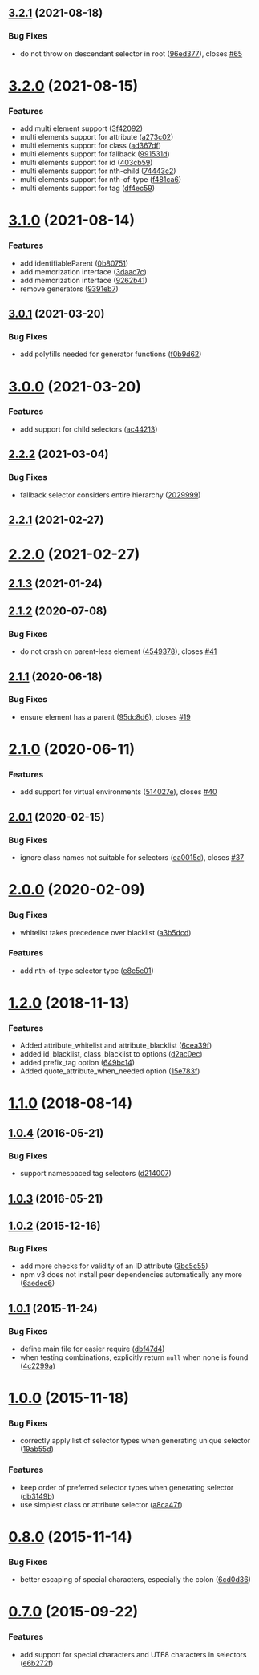 ## [3.2.1](https://github.com/fczbkk/css-selector-generator/compare/v3.2.0...v3.2.1) (2021-08-18)


### Bug Fixes

* do not throw on descendant selector in root ([96ed377](https://github.com/fczbkk/css-selector-generator/commit/96ed377f99152b63cb9f9aaea727cc346604b9d4)), closes [#65](https://github.com/fczbkk/css-selector-generator/issues/65)



# [3.2.0](https://github.com/fczbkk/css-selector-generator/compare/v3.1.0...v3.2.0) (2021-08-15)


### Features

* add multi element support ([3f42092](https://github.com/fczbkk/css-selector-generator/commit/3f420923c6309ab4bdec10102bf5ecd846eccc29))
* multi elements support for attribute ([a273c02](https://github.com/fczbkk/css-selector-generator/commit/a273c02d95664835b67a7bce6eef1f592395448c))
* multi elements support for class ([ad367df](https://github.com/fczbkk/css-selector-generator/commit/ad367df3c7788b651cfe61292428ca8cf72901de))
* multi elements support for fallback ([991531d](https://github.com/fczbkk/css-selector-generator/commit/991531d02419eeb8d499761127c813128985667b))
* multi elements support for id ([403cb59](https://github.com/fczbkk/css-selector-generator/commit/403cb59cc28cb64a78eb6b08ef674ae7b602f24d))
* multi elements support for nth-child ([74443c2](https://github.com/fczbkk/css-selector-generator/commit/74443c2c1c96720c63407392d6cd3970c662e264))
* multi elements support for nth-of-type ([f481ca6](https://github.com/fczbkk/css-selector-generator/commit/f481ca6c23c4cd0f2bd0044a0531fa4111e7fc89))
* multi elements support for tag ([df4ec59](https://github.com/fczbkk/css-selector-generator/commit/df4ec5953d3d918c4bedd85f720f19130ba848d8))



# [3.1.0](https://github.com/fczbkk/css-selector-generator/compare/v3.0.1...v3.1.0) (2021-08-14)


### Features

* add identifiableParent ([0b80751](https://github.com/fczbkk/css-selector-generator/commit/0b80751cb747af90536eace339864f541e892010))
* add memorization interface ([3daac7c](https://github.com/fczbkk/css-selector-generator/commit/3daac7c892f9b573f49e5bac19555cadbc324d83))
* add memorization interface ([9262b41](https://github.com/fczbkk/css-selector-generator/commit/9262b410b1175fc9c04d4f2b6004446a6957f958))
* remove generators ([9391eb7](https://github.com/fczbkk/css-selector-generator/commit/9391eb7a4091382cda8a798895a9bace9c8677ab))



## [3.0.1](https://github.com/fczbkk/css-selector-generator/compare/v3.0.0...v3.0.1) (2021-03-20)


### Bug Fixes

* add polyfills needed for generator functions ([f0b9d62](https://github.com/fczbkk/css-selector-generator/commit/f0b9d62df69da9b790d727295b247953e544f919))



# [3.0.0](https://github.com/fczbkk/css-selector-generator/compare/v2.2.2...v3.0.0) (2021-03-20)


### Features

* add support for child selectors ([ac44213](https://github.com/fczbkk/css-selector-generator/commit/ac4421317f5250100e3e5c7529336fcf6c73aab4))



## [2.2.2](https://github.com/fczbkk/css-selector-generator/compare/v2.2.1...v2.2.2) (2021-03-04)


### Bug Fixes

* fallback selector considers entire hierarchy ([2029999](https://github.com/fczbkk/css-selector-generator/commit/2029999d850094aaf55545019e20e05d5c2cfe10))



## [2.2.1](https://github.com/fczbkk/css-selector-generator/compare/v2.2.0...v2.2.1) (2021-02-27)



# [2.2.0](https://github.com/fczbkk/css-selector-generator/compare/v2.1.3...v2.2.0) (2021-02-27)



## [2.1.3](https://github.com/fczbkk/css-selector-generator/compare/v2.1.2...v2.1.3) (2021-01-24)



## [2.1.2](https://github.com/fczbkk/css-selector-generator/compare/v2.1.1...v2.1.2) (2020-07-08)


### Bug Fixes

* do not crash on parent-less element ([4549378](https://github.com/fczbkk/css-selector-generator/commit/4549378677954eba60afa0c92cd5bb098906d556)), closes [#41](https://github.com/fczbkk/css-selector-generator/issues/41)



## [2.1.1](https://github.com/fczbkk/css-selector-generator/compare/v2.1.0...v2.1.1) (2020-06-18)


### Bug Fixes

* ensure element has a parent ([95dc8d6](https://github.com/fczbkk/css-selector-generator/commit/95dc8d67f30cc5bf537a4dd452cf3b6ecb3ac55b)), closes [#19](https://github.com/fczbkk/css-selector-generator/issues/19)



# [2.1.0](https://github.com/fczbkk/css-selector-generator/compare/v2.0.1...v2.1.0) (2020-06-11)


### Features

* add support for virtual environments ([514027e](https://github.com/fczbkk/css-selector-generator/commit/514027e394ce0586e1699233b9f2e82c1c14e8b2)), closes [#40](https://github.com/fczbkk/css-selector-generator/issues/40)



## [2.0.1](https://github.com/fczbkk/css-selector-generator/compare/v2.0.0...v2.0.1) (2020-02-15)


### Bug Fixes

* ignore class names not suitable for selectors ([ea0015d](https://github.com/fczbkk/css-selector-generator/commit/ea0015db2575d0df18b428ac97403ac7c6e1a2e2)), closes [#37](https://github.com/fczbkk/css-selector-generator/issues/37)



# [2.0.0](https://github.com/fczbkk/css-selector-generator/compare/v1.2.0...v2.0.0) (2020-02-09)


### Bug Fixes

* whitelist takes precedence over blacklist ([a3b5dcd](https://github.com/fczbkk/css-selector-generator/commit/a3b5dcd1a74a83ea709e986defcd6b90316ef1dc))


### Features

* add nth-of-type selector type ([e8c5e01](https://github.com/fczbkk/css-selector-generator/commit/e8c5e0113c8911c258ff9e404f44237387bf9cae))



<a name="1.2.0"></a>
# [1.2.0](https://github.com/fczbkk/css-selector-generator/compare/v1.1.0...v1.2.0) (2018-11-13)


### Features

* Added attribute_whitelist and attribute_blacklist ([6cea39f](https://github.com/fczbkk/css-selector-generator/commit/6cea39f))
* added id_blacklist, class_blacklist to options ([d2ac0ec](https://github.com/fczbkk/css-selector-generator/commit/d2ac0ec))
* added prefix_tag option ([649bc14](https://github.com/fczbkk/css-selector-generator/commit/649bc14))
* Added quote_attribute_when_needed option ([15e783f](https://github.com/fczbkk/css-selector-generator/commit/15e783f))



<a name="1.1.0"></a>
# [1.1.0](https://github.com/fczbkk/css-selector-generator/compare/v1.0.4...v1.1.0) (2018-08-14)



<a name="1.0.4"></a>
## [1.0.4](https://github.com/fczbkk/css-selector-generator/compare/v1.0.3...v1.0.4) (2016-05-21)


### Bug Fixes

* support namespaced tag selectors ([d214007](https://github.com/fczbkk/css-selector-generator/commit/d214007))



<a name="1.0.3"></a>
## [1.0.3](https://github.com/fczbkk/css-selector-generator/compare/v1.0.2...v1.0.3) (2016-05-21)



<a name="1.0.2"></a>
## [1.0.2](https://github.com/fczbkk/css-selector-generator/compare/v1.0.1...v1.0.2) (2015-12-16)


### Bug Fixes

* add more checks for validity of an ID attribute ([3bc5c55](https://github.com/fczbkk/css-selector-generator/commit/3bc5c55))
* npm v3 does not install peer dependencies automatically any more ([6aedec6](https://github.com/fczbkk/css-selector-generator/commit/6aedec6))



<a name="1.0.1"></a>
## [1.0.1](https://github.com/fczbkk/css-selector-generator/compare/v1.0.0...v1.0.1) (2015-11-24)


### Bug Fixes

* define main file for easier require ([dbf47d4](https://github.com/fczbkk/css-selector-generator/commit/dbf47d4))
* when testing combinations, explicitly return `null` when none is found ([4c2299a](https://github.com/fczbkk/css-selector-generator/commit/4c2299a))



<a name="1.0.0"></a>
# [1.0.0](https://github.com/fczbkk/css-selector-generator/compare/v0.8.0...v1.0.0) (2015-11-18)


### Bug Fixes

* correctly apply list of selector types when generating unique selector ([19ab55d](https://github.com/fczbkk/css-selector-generator/commit/19ab55d))

### Features

* keep order of preferred selector types when generating selector ([db3149b](https://github.com/fczbkk/css-selector-generator/commit/db3149b))
* use simplest class or attribute selector ([a8ca47f](https://github.com/fczbkk/css-selector-generator/commit/a8ca47f))



<a name="0.8.0"></a>
# [0.8.0](https://github.com/fczbkk/css-selector-generator/compare/v0.7.0...v0.8.0) (2015-11-14)


### Bug Fixes

* better escaping of special characters, especially the colon ([6cd0d36](https://github.com/fczbkk/css-selector-generator/commit/6cd0d36))



<a name="0.7.0"></a>
# [0.7.0](https://github.com/fczbkk/css-selector-generator/compare/v0.6.0...v0.7.0) (2015-09-22)


### Features

* add support for special characters and UTF8 characters in selectors ([e6b272f](https://github.com/fczbkk/css-selector-generator/commit/e6b272f))



